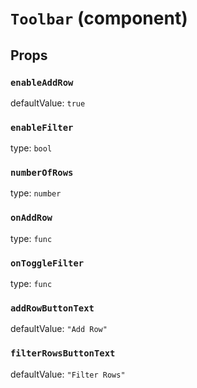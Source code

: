 `Toolbar` (component)
=====================



Props
-----

### `enableAddRow`

defaultValue: `true`


### `enableFilter`

type: `bool`


### `numberOfRows`

type: `number`


### `onAddRow`

type: `func`


### `onToggleFilter`

type: `func`

### `addRowButtonText`

defaultValue: `"Add Row"`

### `filterRowsButtonText`

defaultValue: `"Filter Rows"`
